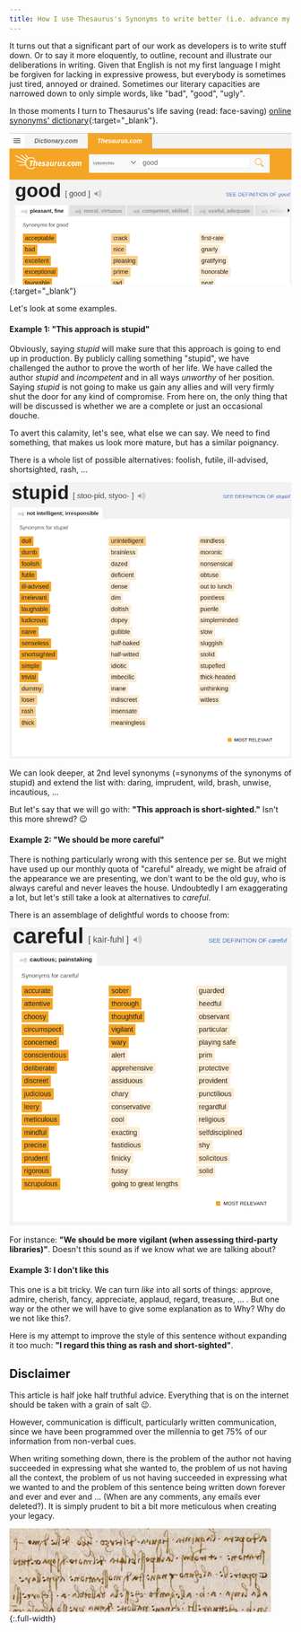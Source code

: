 ```yaml
---
title: How I use Thesaurus's Synonyms to write better (i.e. advance my articulation)
---
```


It turns out that a significant part of our work as developers is to write stuff down. Or to say it more eloquently, to outline, recount and illustrate our deliberations in writing. Given that English is not my first language I might be forgiven for lacking in expressive prowess, but everybody is sometimes just tired, annoyed or drained. Sometimes our literary capacities are narrowed down to only simple words, like "bad", "good", "ugly".

In those moments I turn to Thesaurus's life saving (read: face-saving) [online synonyms' dictionary](https://www.thesaurus.com/browse/good){:target="_blank"}.

[![Synonyms' dictionary](/assets/Synonims-thesaurus.png)](https://www.thesaurus.com/browse/good){:target="_blank"}

Let's look at some examples.

#### Example 1: "This approach is stupid"

Obviously, saying *stupid* will make sure that this approach is going to end up in production. By publicly calling something "stupid", we have challenged the author to prove the worth of her life. We have called the author *stupid* and *incompetent* and in all ways *unworthy* of her position. Saying *stupid* is not going to make us gain any allies and will very firmly shut the door for any kind of compromise. From here on, the only thing that will be discussed is whether we are a complete or just an occasional douche.

To avert this calamity, let's see, what else we can say. We need to find something, that makes us look more mature, but has a similar poignancy.

There is a whole list of possible alternatives: foolish, futile, ill-advised, shortsighted, rash, ... 

![Synonyms of stupid](/assets/Synonyms-stupid.png)

We can look deeper, at 2nd level synonyms (=synonyms of the synonyms of stupid) and extend the list with: daring, imprudent, wild, brash, unwise, incautious, ... 

But let's say that we will go with: **"This approach is short-sighted."** Isn't this more shrewd? :wink:

#### Example 2: "We should be more careful"

There is nothing particularly wrong with this sentence per se. But we might have used up our monthly quota of "careful" already, we might be afraid of the appearance we are presenting, we don't want to be the old guy, who is always careful and never leaves the house. Undoubtedly I am exaggerating a lot, but let's still take a look at alternatives to *careful*.

There is an assemblage of delightful words to choose from:

![Synonyms of careful](/assets/Synonyms-careful.png)

For instance: **"We should be more vigilant (when assessing third-party libraries)"**. Doesn't this sound as if we know what we are talking about?


#### Example 3: I don't like this

This one is a bit tricky. We can turn *like* into all sorts of things: approve, admire, cherish, fancy, appreciate, applaud, regard, treasure, ... . But one way or the other we will have to give some explanation as to Why? Why do we not like this?.

Here is my attempt to improve the style of this sentence without expanding it too much: **"I regard this thing as rash and short-sighted"**.

## Disclaimer

This article is half joke half truthful advice. Everything that is on the internet should be taken with a grain of salt :wink:. 

However, communication is difficult, particularly written communication, since we have been programmed over the millennia to get 75% of our information from non-verbal cues. 

When writing something down, there is the problem of the author not having succeeded in expressing what she wanted to, the problem of us not having all the context, the problem of us not having succeeded in expressing what we wanted to and the problem of this sentence being written down forever and ever and ever and ... (When are any comments, any emails ever deleted?). It is simply prudent to bit a bit more meticulous when creating your legacy.


![Writings last](/assets/Synonyms-da-vinci.jpg){:.full-width}
